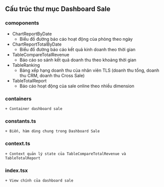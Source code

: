 ## Cấu trúc thư mục Dashboard Sale

### comoponents
- ChartReportByDate
    + Biểu đồ đường báo cáo hoạt động của phòng theo ngày
- ChartReportTotalByDate
    + Biểu đồ đường báo cáo kết quả kinh doanh theo thời gian
- TableCompareTotalRevenue
    + Báo cáo so sánh kết quả doanh thu theo khoảng thời gian
- TableRanking
    + Bảng xếp hạng doanh thu của nhân viên TLS (doanh thu tổng, doanh thu CRM, doanh thu Cross Sale)
- TableTotalReport  
    + Báo cáo hoạt động của sale online theo nhiều dimension
### containers
    + Container dashboard sale
### constants.ts
    + Biến, hàm dùng chung trong Dashboard Sale
### context.ts
    + Context quản lý state của TableCompareTotalRevenue và TableTotalReport
### index.tsx
    + View chính của dashboard sale